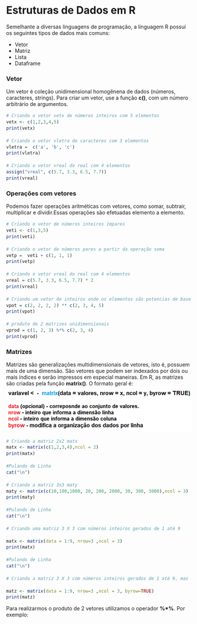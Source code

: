 # Estruturas de Dados em R

Semelhante a diversas linguagens de programação, a linguagem R possui os seguintes tipos de dados mais comuns:
+ Vetor
+ Matriz
+ Lista 
+ Dataframe

### <b>Vetor</b>

Um vetor é coleção unidimensional homogênena de dados (números, caracteres, strings). Para criar um vetor, use a função **c()**, com um número arbitrário de argumentos.

``` R runnable
# Criando o vetor vetx de números inteiros com 5 elementos
vetx <- c(1,2,3,4,5)
print(vetx)

# Criando o vetor vletra de caracteres com 3 elementos
vletra =  c('a', 'b', 'c')
print(vletra)

# Criando o vetor vreal do real com 4 elementos
assign("vreal", c(5.7, 3.3, 6.5, 7.7))
print(vreal)
```
### <b>Operações com vetores</b>
Podemos fazer operações aritméticas com vetores, como somar, subtrair, multiplicar e dividir.Essas operações são efetuadas elemento a elemento.
``` R runnable
# Criando o vetor de números inteiros ímpares
veti <- c(1,3,5)
print(veti)

# Criando o vetor de números pares a partir da operação soma
vetp =  veti + c(1, 1, 1)
print(vetp)

# Criando o vetor vreal do real com 4 elementos
vreal = c(5.7, 3.3, 6.5, 7.7) * 2
print(vreal)

# Criando um vetor de inteiros onde os elementos são potencias de base 2
vpot = c(2, 2, 2, 2) ** c(2, 3, 4, 5)
print(vpot)

# produto de 2 matrizes unidimensionais
vprod = c(1, 2, 3) %*% c(2, 3, 4)
print(vprod)

```
### <b>Matrizes</b>

Matrizes são generalizações multidimensionais de vetores, isto é, possuem mais de uma dimensão. São vetores que podem ser indexados por dois ou mais índices e serão impressos em especial maneiras. Em R, as matrizes são criadas pela função **matrix()**. O formato geral é:<br>
                      ![excecao](/markdowns/imagens/matrix.png)


``` R runnable
# Criando a matriz 2x2 matx 
matx <- matrix(c(1,2,3,4),ncol = 2)
print(matx)

#Pulando de Linha 
cat("\n")

# Criando a matriz 3x3 maty
maty <- matrix(c(10,100,1000, 20, 200, 2000, 30, 300, 3000),ncol = 3)
print(maty)

#Pulando de Linha 
cat("\n")

# Criando uma matriz 3 X 3 com números inteiros gerados de 1 até 9 

matx <- matrix(data = 1:9, nrow=3 ,ncol = 3)
print(matx) 

#Pulando de Linha 
cat("\n")

# Criando a matriz 3 X 3 com números inteiros gerados de 1 até 9, mas  organizados por linha  (byrow)

matz <- matrix(data = 1:9, nrow=3 ,ncol = 3, byrow=TRUE)
print(matz) 

```

Para realizarmos o produto de 2 vetores utilizamos o operador **%*%**. Por exemplo:


